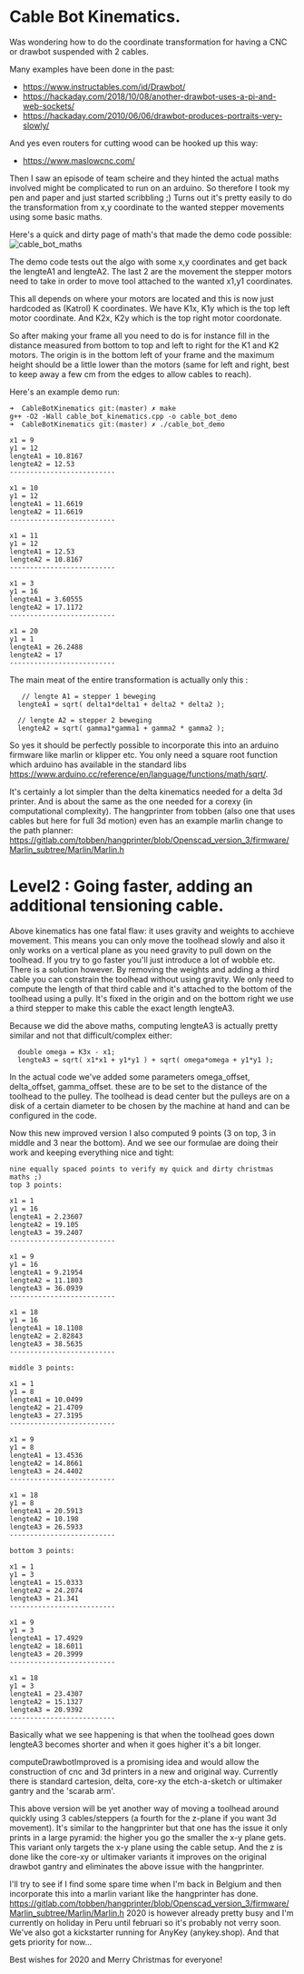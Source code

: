 # Cable Bot Kinematics.
Was wondering how to do the coordinate transformation for having a CNC or drawbot suspended with 2 cables.

Many examples have been done in the past:
 - https://www.instructables.com/id/Drawbot/
 - https://hackaday.com/2018/10/08/another-drawbot-uses-a-pi-and-web-sockets/
 - https://hackaday.com/2010/06/06/drawbot-produces-portraits-very-slowly/

And yes even routers for cutting wood can be hooked up this way:
 - https://www.maslowcnc.com/

Then I saw an episode of team scheire and they hinted the actual maths involved might be complicated to run on an arduino. 
So therefore I took my pen and paper and just started scribbling ;)
Turns out it's pretty easily to do the transformation from x,y coordinate to the wanted stepper movements
using some basic maths.

Here's a quick and dirty page of math's that made the demo code possible:
![cable_bot_maths](https://user-images.githubusercontent.com/710803/71426082-9f5cae80-2672-11ea-8815-129444c5dd8a.JPG)


The demo code tests out the algo with some x,y coordinates and get back the lengteA1 and lengteA2.
The last 2 are the movement the stepper motors need to take in order to move tool attached to the
wanted x1,y1 coordinates.

This all depends on where your motors are located and this is now just hardcoded as (Katrol) K coordinates.
We have K1x, K1y which is the top left motor coordinate. And K2x, K2y which is the top right motor coordonate.

So after making your frame all you need to do is for instance fill in the distance measured from bottom to top
and left to right for the K1 and K2 motors. The origin is in the bottom left of your frame and the maximum height
should be a little lower than the motors (same for left and right, best to keep away a few cm from the edges to allow
cables to reach).

Here's an example demo run:

```
➜  CableBotKinematics git:(master) ✗ make
g++ -O2 -Wall cable_bot_kinematics.cpp -o cable_bot_demo
➜  CableBotKinematics git:(master) ✗ ./cable_bot_demo

x1 = 9
y1 = 12
lengteA1 = 10.8167
lengteA2 = 12.53
--------------------------

x1 = 10
y1 = 12
lengteA1 = 11.6619
lengteA2 = 11.6619
--------------------------

x1 = 11
y1 = 12
lengteA1 = 12.53
lengteA2 = 10.8167
--------------------------

x1 = 3
y1 = 16
lengteA1 = 3.60555
lengteA2 = 17.1172
--------------------------

x1 = 20
y1 = 1
lengteA1 = 26.2488
lengteA2 = 17
--------------------------

```

The main meat of the entire transformation is actually only this :
```
   // lengte A1 = stepper 1 beweging
  lengteA1 = sqrt( delta1*delta1 + delta2 * delta2 );
  
  // lengte A2 = stepper 2 beweging
  lengteA2 = sqrt( gamma1*gamma1 + gamma2 * gamma2 );
```

So yes it should be perfectly possible to incorporate this into an arduino firmware like marlin or klipper etc. You
only need a square root function which arduino has available in the standard libs https://www.arduino.cc/reference/en/language/functions/math/sqrt/.

It's certainly a lot simpler than the delta kinematics needed for a delta 3d printer. And is about the same as the one
needed for a corexy (in computational complexity). The hangprinter from tobben (also one that uses cables but here for full 3d motion) even has an example marlin change to the path planner: https://gitlab.com/tobben/hangprinter/blob/Openscad_version_3/firmware/Marlin_subtree/Marlin/Marlin.h



# Level2 : Going faster, adding an additional tensioning cable.

Above kinematics has one fatal flaw: it uses gravity and weights to acchieve movement.
This means you can only move the toolhead slowly and also it only works on a vertical plane as you need gravity to pull down on the toolhead.
If you try to go faster you'll just introduce a lot of wobble etc. There is a solution however. By removing the weights and
adding a third cable you can constrain the toolhead without using gravity. We only need to compute the length of that third cable
and it's attached to the bottom of the toolhead using a pully. It's fixed in the origin and on the bottom right we use a third stepper
to make this cable the exact length lengteA3.

Because we did the above maths, computing lengteA3 is actually pretty similar and not that difficult/complex either:
```
  double omega = K3x - x1;
  lengteA3 = sqrt( x1*x1 + y1*y1 ) + sqrt( omega*omega + y1*y1 );
```
In the actual code we've added some parameters omega_offset, delta_offset, gamma_offset. these are to be set to the distance of the
toolhead to the pulley. The toolhead is dead center but the pulleys are on a disk of a certain diameter to be chosen by the machine at hand and can be configured
in the code.


Now this new improved version I also computed 9 points (3 on top, 3 in middle and 3 near the bottom). And we see our formulae are doing their
work and keeping everything nice and tight:

```
nine equally spaced points to verify my quick and dirty christmas maths ;)
top 3 points:

x1 = 1
y1 = 16
lengteA1 = 2.23607
lengteA2 = 19.105
lengteA3 = 39.2407
--------------------------

x1 = 9
y1 = 16
lengteA1 = 9.21954
lengteA2 = 11.1803
lengteA3 = 36.0939
--------------------------

x1 = 18
y1 = 16
lengteA1 = 18.1108
lengteA2 = 2.82843
lengteA3 = 38.5635
--------------------------

middle 3 points:

x1 = 1
y1 = 8
lengteA1 = 10.0499
lengteA2 = 21.4709
lengteA3 = 27.3195
--------------------------

x1 = 9
y1 = 8
lengteA1 = 13.4536
lengteA2 = 14.8661
lengteA3 = 24.4402
--------------------------

x1 = 18
y1 = 8
lengteA1 = 20.5913
lengteA2 = 10.198
lengteA3 = 26.5933
--------------------------

bottom 3 points:

x1 = 1
y1 = 3
lengteA1 = 15.0333
lengteA2 = 24.2074
lengteA3 = 21.341
--------------------------

x1 = 9
y1 = 3
lengteA1 = 17.4929
lengteA2 = 18.6011
lengteA3 = 20.3999
--------------------------

x1 = 18
y1 = 3
lengteA1 = 23.4307
lengteA2 = 15.1327
lengteA3 = 20.9392
--------------------------

```

Basically what we see happening is that when the toolhead goes down lengteA3 becomes shorter and when it goes higher it's a bit longer. 

computeDrawbotImproved is a promising idea and would allow the construction of cnc and 3d printers in a new and original way. 
Currently there is standard cartesion, delta, core-xy  the etch-a-sketch or ultimaker gantry and the 'scarab arm'. 

This above version will be yet another way of moving a toolhead around quickly using 3 cables/steppers (a fourth for the z-plane if you want 3d movement). 
It's similar to the hangprinter but that one has the issue it only prints in a large pyramid: the higher you go the smaller the x-y plane gets. 
This variant only targets the x-y plane using the cable setup. And the z is done like the core-xy or ultimaker variants it improves on the original
drawbot gantry and eliminates the above issue with the hangprinter.

I'll try to see if I find some spare time when I'm back in Belgium and then incorporate this into a marlin variant like the hangprinter has done.
https://gitlab.com/tobben/hangprinter/blob/Openscad_version_3/firmware/Marlin_subtree/Marlin/Marlin.h
2020 is however already pretty busy and I'm currently on holiday in Peru until februari so it's probably not verry soon. We've also got a kickstarter
running for AnyKey (anykey.shop). And that gets priority for now...

Best wishes for 2020 and Merry Christmas for everyone!

